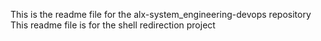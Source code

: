 This is the readme file for the alx-system_engineering-devops repository
This readme file is for the shell redirection project
